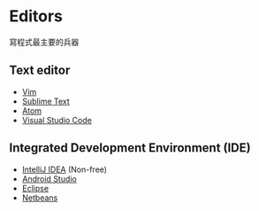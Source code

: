 # Editors

寫程式最主要的兵器

## Text editor

* [Vim](vim.md)
* [Sublime Text](https://www.sublimetext.com/)
* [Atom](atom.md)
* [Visual Studio Code](https://www.visualstudio.com/products/code-vs)

## Integrated Development Environment (IDE)

* [IntelliJ IDEA](https://www.jetbrains.com/idea/) (Non-free)
* [Android Studio](android-studio/README.md)
* [Eclipse](https://eclipse.org)
* [Netbeans](https://netbeans.org/)
